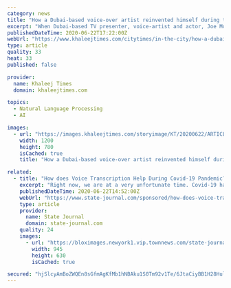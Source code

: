 ```yaml
---
category: news
title: "How a Dubai-based voice-over artist reinvented himself during the Covid-19 pandemic"
excerpt: "When Dubai-based TV presenter, voice-artist and actor, Joe Mohan, aka VoiceguyJoe, had to face professional challenges due to the pandemic, what did he do? He reinvented himself and found ways to beat the situation by making a living from home."
publishedDateTime: 2020-06-22T17:22:00Z
webUrl: "https://www.khaleejtimes.com/citytimes/in-the-city/how-a-dubai-based-voice-over-artist-reinvented-himself-during-the-covid-19-pandemic"
type: article
quality: 33
heat: 33
published: false

provider:
  name: Khaleej Times
  domain: khaleejtimes.com

topics:
  - Natural Language Processing
  - AI

images:
  - url: "https://images.khaleejtimes.com/storyimage/KT/20200622/ARTICLE/200629578/AR/0/AR-200629578.jpg&NCS_modified=20200622190529&exif=.jpg"
    width: 1200
    height: 780
    isCached: true
    title: "How a Dubai-based voice-over artist reinvented himself during the Covid-19 pandemic"

related:
  - title: "How does Voice Transcription Help During Covid-19 Pandemic?"
    excerpt: "Right now, we are at a very unfortunate time. Covid-19 has changed the way that we do business, and some might even say that these changes are going to carry"
    publishedDateTime: 2020-06-22T14:52:00Z
    webUrl: "https://www.state-journal.com/sponsored/how-does-voice-transcription-help-during-covid-19-pandemic/article_f0f74378-b497-11ea-a2ba-eb0cb9010abf.html"
    type: article
    provider:
      name: State Journal
      domain: state-journal.com
    quality: 24
    images:
      - url: "https://bloximages.newyork1.vip.townnews.com/state-journal.com/content/tncms/assets/v3/editorial/3/52/3524649a-b498-11ea-ada6-43d22f0e679c/5ef0c6223dbeb.image.jpg?resize=945%2C630"
        width: 945
        height: 630
        isCached: true

secured: "hjSlcyAmBoZWQEn8sGfmAgKfMb1hNBAku1S0Tm92v1Te/6JtaCiyBB1H28HulYo0wbluxoOHd6dXTs8RugdOwQRplqhRGLs9x6CDYN+ks5/50lHrjNGtV2KWofxU6hi5qx0N8ya19AplZcYwrBMAI5y9VxDbMbzXGHlHZlgcq+AHZ4zY5U5zZxFCWxwB9bmhvOAVxoxtffvwEYclODDTomUDfirGGJte2cbjYPilSPvbcyS9eSbPiqRIMLymAYnQu0xdfJkkgfLPYHj4rfJo0lJK8WFchVm3lxAwYamNKz0BkEmJ/Rlc/0mhUm07rqqM4DhajccXPFp7nwBblP1gtg==;TdvBLoYtkorNT+5gQciJeg=="
---
```


